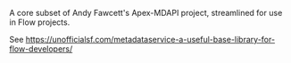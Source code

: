A core subset of Andy Fawcett's Apex-MDAPI project, streamlined for use in Flow projects.

See https://unofficialsf.com/metadataservice-a-useful-base-library-for-flow-developers/
